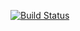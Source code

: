[![Build Status](https://travis-ci.org/ILLLIGION/Stack.svg?branch=master)](https://travis-ci.org/ILLLIGION/Stack)
